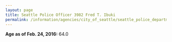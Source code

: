 ```yaml
---
layout: page
title: Seattle Police Officer 3982 Fred T. Ibuki
permalink: /information/agencies/city_of_seattle/seattle_police_department/copbook/3982/
---
```


**Age as of Feb. 24, 2016:** 64.0
